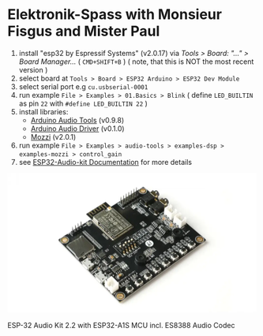 # Elektronik-Spass with Monsieur Fisgus and Mister Paul

1. install "esp32 by Espressif Systems" (v2.0.17) via *Tools > Board: "…" > Board Manager…* ( `CMD+SHIFT+B` ) ( note, that this is NOT the most recent version )
2. select board at `Tools > Board > ESP32 Arduino > ESP32 Dev Module`
3. select serial port e.g `cu.usbserial-0001`
4. run example `File > Examples > 01.Basics > Blink` ( define `LED_BUILTIN` as pin `22` with `#define LED_BUILTIN 22` )
5. install libraries:
    - [Arduino Audio Tools](https://github.com/pschatzmann/arduino-audio-tools) (v0.9.8)
    - [Arduino Audio Driver](https://github.com/pschatzmann/arduino-audio-driver) (v0.1.0)
    - [Mozzi](https://github.com/sensorium/Mozzi) (v2.0.1)
6. run example `File > Examples > audio-tools > examples-dsp > examples-mozzi > control_gain`
7. see [ESP32-Audio-kit Documentation](https://docs.ai-thinker.com/en/esp32-audio-kit) for more details

![](ESP32-audio-kit.webp)

ESP-32 Audio Kit 2.2 with ESP32-A1S MCU incl. ES8388 Audio Codec
